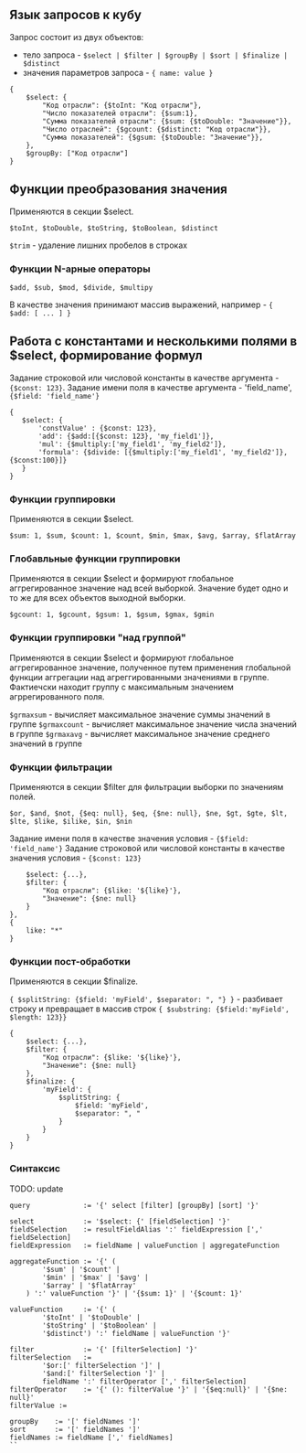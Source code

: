 ## Язык запросов к кубу

Запрос состоит из двух объектов:
* тело запроса - `$select | $filter | $groupBy | $sort | $finalize | $distinct`
* значения параметров запроса - `{ name: value }`

```
{
    $select: {
        "Код отрасли": {$toInt: "Код отрасли"},
        "Число показателей отрасли": {$sum:1},
        "Сумма показателей отрасли": {$sum: {$toDouble: "Значение"}},
        "Число отраслей": {$gcount: {$distinct: "Код отрасли"}},
        "Сумма показателей": {$gsum: {$toDouble: "Значение"}},
    },
    $groupBy: ["Код отрасли"]
}
```


## Функции преобразования значения

Применяются в секции $select.

`$toInt, $toDouble, $toString, $toBoolean, $distinct`

`$trim` - удаление лишних пробелов в строках

### Функции N-арные операторы

`$add, $sub, $mod, $divide, $multipy`
 
В качестве значения принимают массив выражений, например - `{ $add: [ ... ] }`


## Работа с константами и несколькими полями в $select, формирование формул

Задание строковой или числовой константы в качестве аргумента - `{$const: 123}`.
Задание имени поля в качестве аргумента - 'field_name', `{$field: 'field_name'}`
 
 ``` 
{
    $select: {
        'constValue' : {$const: 123},
        'add': {$add:[{$const: 123}, 'my_field1']},
        'mul': {$multiply:['my_field1', 'my_field2']},
        'formula': {$divide: [{$multiply:['my_field1', 'my_field2']}, {$const:100}]}
    }
}
 ```
 

### Функции группировки

Применяются в секции $select.

`$sum: 1, $sum, $count: 1, $count, $min, $max, $avg, $array, $flatArray`

### Глобавльные функции группировки

Применяются в секции $select и формируют глобальное аггрегированное значение над всей выборкой. Значение будет одно и то же для всех объектов выходной выборки.

`$gcount: 1, $gcount, $gsum: 1, $gsum, $gmax, $gmin`

### Функции группировки "над группой"

Применяются в секции $select и формируют глобальное аггрегированное значение, полученное путем применения глобальной функции аггрегации над агреггированными значениями в группе. Фактиечски находит группу с максимальным значением агррегированного поля.


`$grmaxsum` - вычисляет максимальное значение суммы значений в группе
`$grmaxcount` - вычисляет максимальное значение числа значений в группе
`$grmaxavg` - вычисляет максимальное значение среднего значений в группе

### Функции фильтрации

Применяются в секции $filter для фильтрации выборки по значениям полей. 

`$or, $and, $not, {$eq: null}, $eq, {$ne: null}, $ne, $gt, $gte, $lt, $lte, $like, $ilike, $in, $nin`

Задание имени поля в качестве значения условия - `{$field: 'field_name'}` 
Задание строковой или числовой константы в качестве значения условия - `{$const: 123}` 


```{
    $select: {...},
    $filter: {
        "Код отрасли": {$like: '${like}'},
        "Значение": {$ne: null}
    }
},
{
    like: "*"
}
```

### Функции пост-обработки

Применяются в секции $finalize.

`{ $splitString: {$field: 'myField', $separator: ", "} }` - разбивает строку и превращает в массив строк
`{ $substring: {$field:'myField', $length: 123}}`

```
{
    $select: {...},
    $filter: {
        "Код отрасли": {$like: '${like}'},
        "Значение": {$ne: null}
    },
    $finalize: {
        'myField': {
            $splitString: {
                $field: 'myField', 
                $separator: ", "
            }
        }
    }
}
```


### Синтаксис
TODO: update
````
query             := '{' select [filter] [groupBy] [sort] '}'

select            := '$select: {' [fieldSelection] '}' 
fieldSelection    := resultFieldAlias ':' fieldExpression [',' fieldSelection]
fieldExpression   := fieldName | valueFunction | aggregateFunction

aggregateFunction := '{' (
        '$sum' | '$count' |
        '$min' | '$max' | '$avg' | 
        '$array' | '$flatArray'
    ) ':' valueFunction '}' | '{$sum: 1}' | '{$count: 1}' 
    
valueFunction     := '{' (
        '$toInt' | '$toDouble' | 
        '$toString' | '$toBoolean' | 
        '$distinct') ':' fieldName | valueFunction '}'
        
filter            := '{' [filterSelection] '}'
filterSelection   := 
        '$or:[' filterSelection ']' | 
        '$and:[' filterSelection ']' | 
        fieldName ':' filterOperator [',' filterSelection]
filterOperator    := '{' (): filterValue '}' | '{$eq:null}' | '{$ne: null}'
filterValue :=

groupBy    := '[' fieldNames ']'
sort       := '[' fieldNames ']'
fieldNames := fieldName [',' fieldNames]
``